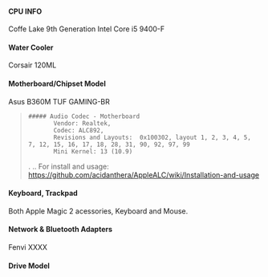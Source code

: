 #### **CPU INFO**
Coffe Lake 9th Generation Intel Core i5 9400-F

#### **Water Cooler**
Corsair 120ML  

#### **Motherboard/Chipset Model**
Asus B360M TUF GAMING-BR
>     ##### Audio Codec - Motherboard
>            Vendor: Realtek,  
>            Codec: ALC892,
>            Revisions and Layouts:  0x100302, layout 1, 2, 3, 4, 5, 7, 12, 15, 16, 17, 18, 28, 31, 90, 92, 97, 99      
>            Mini Kernel: 13 (10.9)
> .
> ..
> For install and usage: https://github.com/acidanthera/AppleALC/wiki/Installation-and-usage


#### **Keyboard, Trackpad**
Both Apple Magic 2 acessories, Keyboard and Mouse.

#### Network & Bluetooth Adapters
Fenvi XXXX

#### Drive Model
